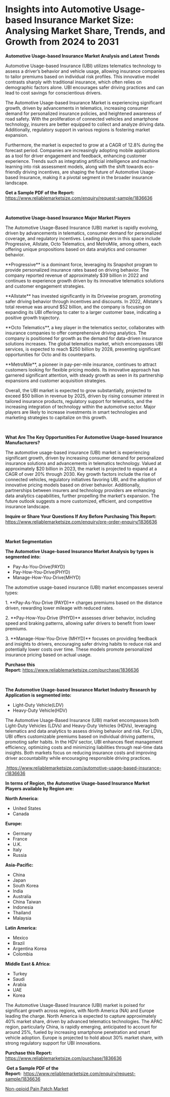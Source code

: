 <p><h1>Insights into Automotive Usage-based Insurance Market Size: Analysing Market Share, Trends, and Growth from 2024 to 2031</h1></p><p><strong>Automotive Usage-based Insurance Market Analysis and Latest Trends</strong></p>
<p><p>Automotive Usage-based Insurance (UBI) utilizes telematics technology to assess a driver’s behavior and vehicle usage, allowing insurance companies to tailor premiums based on individual risk profiles. This innovative model contrasts sharply with traditional insurance, which often relies on demographic factors alone. UBI encourages safer driving practices and can lead to cost savings for conscientious drivers.</p><p>The Automotive Usage-based Insurance Market is experiencing significant growth, driven by advancements in telematics, increasing consumer demand for personalized insurance policies, and heightened awareness of road safety. With the proliferation of connected vehicles and smartphone technology, insurers are better equipped to collect and analyze driving data. Additionally, regulatory support in various regions is fostering market expansion.</p><p>Furthermore, the market is expected to grow at a CAGR of 12.8% during the forecast period. Companies are increasingly adopting mobile applications as a tool for driver engagement and feedback, enhancing customer experience. Trends such as integrating artificial intelligence and machine learning into risk assessment models, along with the shift towards eco-friendly driving incentives, are shaping the future of Automotive Usage-based Insurance, making it a pivotal segment in the broader insurance landscape.</p></p>
<p><strong>Get a Sample PDF of the Report:&nbsp;</strong> <a href="https://www.reliablemarketsize.com/enquiry/request-sample/1836636?utm_campaign=1766&utm_medium=2&utm_source=Github&utm_content=ia&utm_term=31122024&utm_id=automotive-usage-based-insurance">https://www.reliablemarketsize.com/enquiry/request-sample/1836636</a></p>
<p>&nbsp;</p>
<p><strong>Automotive Usage-based Insurance Major Market Players</strong></p>
<p><p>The Automotive Usage-Based Insurance (UBI) market is rapidly evolving, driven by advancements in telematics, consumer demand for personalized coverage, and regulatory incentives. Leading players in this space include Progressive, Allstate, Octo Telematics, and MetroMile, among others, each offering unique propositions based on data analytics and consumer behavior.</p><p>**Progressive** is a dominant force, leveraging its Snapshot program to provide personalized insurance rates based on driving behavior. The company reported revenue of approximately $39 billion in 2022 and continues to experience growth driven by its innovative telematics solutions and customer engagement strategies.</p><p>**Allstate** has invested significantly in its Drivewise program, promoting safer driving behavior through incentives and discounts. In 2022, Allstate's total revenue was around $52 billion, and the company is focusing on expanding its UBI offerings to cater to a larger customer base, indicating a positive growth trajectory.</p><p>**Octo Telematics**, a key player in the telematics sector, collaborates with insurance companies to offer comprehensive driving analytics. The company is positioned for growth as the demand for data-driven insurance solutions increases. The global telematics market, which encompasses UBI services, is expected to reach $250 billion by 2028, presenting significant opportunities for Octo and its counterparts.</p><p>**MetroMile**, a pioneer in pay-per-mile insurance, continues to attract customers looking for flexible pricing models. Its innovative approach has garnered significant attention, with steady growth as seen in its partnership expansions and customer acquisition strategies.</p><p>Overall, the UBI market is expected to grow substantially, projected to exceed $50 billion in revenue by 2025, driven by rising consumer interest in tailored insurance products, regulatory support for telematics, and the increasing integration of technology within the automotive sector. Major players are likely to increase investments in smart technologies and marketing strategies to capitalize on this growth.</p></p>
<p>&nbsp;</p>
<p><strong>What Are The Key Opportunities For Automotive Usage-based Insurance Manufacturers?</strong></p>
<p><p>The automotive usage-based insurance (UBI) market is experiencing significant growth, driven by increasing consumer demand for personalized insurance solutions and advancements in telematics technology. Valued at approximately $20 billion in 2023, the market is projected to expand at a CAGR of over 20% through 2030. Key growth factors include the rise of connected vehicles, regulatory initiatives favoring UBI, and the adoption of innovative pricing models based on driver behavior. Additionally, partnerships between insurers and technology providers are enhancing data analytics capabilities, further propelling the market's expansion. The future outlook suggests a more customized, efficient, and competitive insurance landscape.</p></p>
<p><strong>Inquire or Share Your Questions If Any Before Purchasing This Report:</strong> <a href="https://www.reliablemarketsize.com/enquiry/pre-order-enquiry/1836636?utm_campaign=1766&utm_medium=2&utm_source=Github&utm_content=ia&utm_term=31122024&utm_id=automotive-usage-based-insurance">https://www.reliablemarketsize.com/enquiry/pre-order-enquiry/1836636</a></p>
<p>&nbsp;</p>
<p><strong>Market Segmentation</strong></p>
<p><strong>The Automotive Usage-based Insurance Market Analysis by types is segmented into:</strong></p>
<p><ul><li>Pay-As-You-Drive(PAYD)</li><li>Pay-How-You-Drive(PHYD)</li><li>Manage-How-You-Drive(MHYD)</li></ul></p>
<p><p>The automotive usage-based insurance (UBI) market encompasses several types: </p><p>1. **Pay-As-You-Drive (PAYD)** charges premiums based on the distance driven, rewarding lower mileage with reduced rates.</p><p>   </p><p>2. **Pay-How-You-Drive (PHYD)** assesses driver behavior, including speed and braking patterns, allowing safer drivers to benefit from lower premiums.</p><p>3. **Manage-How-You-Drive (MHYD)** focuses on providing feedback and insights to drivers, encouraging safer driving habits to reduce risk and potentially lower costs over time. These models promote personalized insurance pricing based on actual usage.</p></p>
<p><strong>Purchase this Report:&nbsp;</strong><a href="https://www.reliablemarketsize.com/purchase/1836636?utm_campaign=1766&utm_medium=2&utm_source=Github&utm_content=ia&utm_term=31122024&utm_id=automotive-usage-based-insurance">https://www.reliablemarketsize.com/purchase/1836636</a></p>
<p>&nbsp;</p>
<p><strong>The Automotive Usage-based Insurance Market Industry Research by Application is segmented into:</strong></p>
<p><ul><li>Light-Duty Vehicle(LDV)</li><li>Heavy-Duty Vehicle(HDV)</li></ul></p>
<p><p>The Automotive Usage-Based Insurance (UBI) market encompasses both Light-Duty Vehicles (LDVs) and Heavy-Duty Vehicles (HDVs), leveraging telematics and data analytics to assess driving behavior and risk. For LDVs, UBI offers customizable premiums based on individual driving patterns, promoting safer habits. In the HDV sector, UBI enhances fleet management efficiency, optimizing costs and minimizing liabilities through real-time data insights. Both markets focus on reducing insurance costs and improving driver accountability while encouraging responsible driving practices.</p></p>
<p><a href="https://www.reliablemarketsize.com/automotive-usage-based-insurance-r1836636?utm_campaign=1766&utm_medium=2&utm_source=Github&utm_content=ia&utm_term=31122024&utm_id=automotive-usage-based-insurance">&nbsp;https://www.reliablemarketsize.com/automotive-usage-based-insurance-r1836636</a></p>
<p><strong>In terms of Region, the Automotive Usage-based Insurance Market Players available by Region are:</strong></p>
<p>
    <p> <strong> North America: </strong>
        <ul>
            <li>United States</li>
            <li>Canada</li>
        </ul>
        </p> 
    <p> <strong> Europe: </strong>
        <ul>
            <li>Germany</li>
            <li>France</li>
            <li>U.K.</li>
            <li>Italy</li>
            <li>Russia</li>
        </ul>
        </p> 
    <p> <strong> Asia-Pacific: </strong>
        <ul>
            <li>China</li>
            <li>Japan</li>
            <li>South Korea</li>
            <li>India</li>
            <li>Australia</li>
            <li>China Taiwan</li>
            <li>Indonesia</li>
            <li>Thailand</li>
            <li>Malaysia</li>
        </ul>
        </p> 
    <p> <strong> Latin America: </strong>
        <ul>
            <li>Mexico</li>
            <li>Brazil</li>
            <li>Argentina Korea</li>
            <li>Colombia</li>
        </ul>
        </p> 
    <p> <strong> Middle East & Africa: </strong>
        <ul>
            <li>Turkey</li>
            <li>Saudi</li>
            <li>Arabia</li>
            <li>UAE</li>
            <li>Korea</li>
        </ul>
    </p>
    </p>
<p><p>The Automotive Usage-Based Insurance (UBI) market is poised for significant growth across regions, with North America (NA) and Europe leading the charge. North America is expected to capture approximately 40% market share, driven by advanced telematics technologies. The APAC region, particularly China, is rapidly emerging, anticipated to account for around 25%, fueled by increasing smartphone penetration and smart vehicle adoption. Europe is projected to hold about 30% market share, with strong regulatory support for UBI innovations.</p></p>
<p><strong>Purchase this Report: </strong><a href="https://www.reliablemarketsize.com/purchase/1836636?utm_campaign=1766&utm_medium=2&utm_source=Github&utm_content=ia&utm_term=31122024&utm_id=automotive-usage-based-insurance">https://www.reliablemarketsize.com/purchase/1836636</a></p>
<p>&nbsp;<strong>Get a Sample PDF of the Report:&nbsp;&nbsp;</strong><a href="https://www.reliablemarketsize.com/enquiry/request-sample/1836636?utm_campaign=1766&utm_medium=2&utm_source=Github&utm_content=ia&utm_term=31122024&utm_id=automotive-usage-based-insurance">https://www.reliablemarketsize.com/enquiry/request-sample/1836636</a></p>
<p><strong></strong></p>
<p><p><a href="https://github.com/marlanamarvn/Market-Research-Report-List-1/blob/main/non-opioid-pain-patch-market.md?utm_campaign=1766&utm_medium=2&utm_source=Github&utm_content=ia&utm_term=31122024&utm_id=automotive-usage-based-insurance">Non-opioid Pain Patch Market</a></p></p>